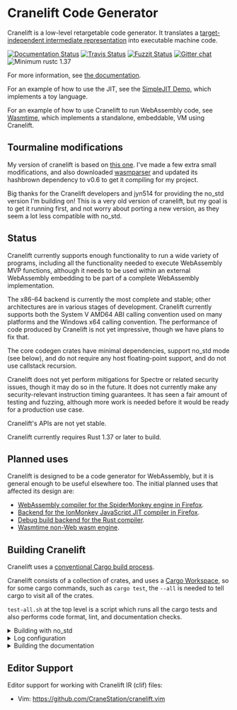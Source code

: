 Cranelift Code Generator
========================

Cranelift is a low-level retargetable code generator. It translates a
[target-independent intermediate
representation](https://cranelift.readthedocs.io/en/latest/ir.html)
into executable machine code.

[![Documentation Status](https://readthedocs.org/projects/cranelift/badge/?version=latest)](https://cranelift.readthedocs.io/en/latest/?badge=latest)
[![Travis Status](https://travis-ci.org/CraneStation/cranelift.svg?branch=master)](https://travis-ci.org/CraneStation/cranelift)
[![Fuzzit Status](https://app.fuzzit.dev/badge?org_id=CraneStation)](https://app.fuzzit.dev/orgs/CraneStation/dashboard)
[![Gitter chat](https://badges.gitter.im/CraneStation/CraneStation.svg)](https://gitter.im/CraneStation/Lobby)
![Minimum rustc 1.37](https://img.shields.io/badge/rustc-1.37+-green.svg)

For more information, see [the
documentation](https://cranelift.readthedocs.io/en/latest/?badge=latest).

For an example of how to use the JIT, see the [SimpleJIT Demo], which
implements a toy language.

[SimpleJIT Demo]: https://github.com/CraneStation/simplejit-demo

For an example of how to use Cranelift to run WebAssembly code, see
[Wasmtime], which implements a standalone, embeddable, VM using Cranelift.

[Wasmtime]: https://github.com/CraneStation/wasmtime

Tourmaline modifications
------
My version of cranelift is based on [this one](https://github.com/jyn514/cranelift/tree/no_std). I've made a few extra small modifications, and also downloaded [wasmparser](https://crates.io/crates/wasmparser/0.39.3) and updated its hashbrown dependency to v0.6 to get it compiling for my project.

Big thanks for the Cranelift developers and jyn514 for providing the no_std version I'm building on! This is a very old version of cranelift, but my goal is to get it running first, and not worry about porting a new version, as they seem a lot less compatible with no_std.

Status
------

Cranelift currently supports enough functionality to run a wide variety
of programs, including all the functionality needed to execute
WebAssembly MVP functions, although it needs to be used within an
external WebAssembly embedding to be part of a complete WebAssembly
implementation.

The x86-64 backend is currently the most complete and stable; other
architectures are in various stages of development. Cranelift currently
supports both the System V AMD64 ABI calling convention used on many
platforms and the Windows x64 calling convention. The performance
of code produced by Cranelift is not yet impressive, though we have plans
to fix that.

The core codegen crates have minimal dependencies, support no\_std mode
(see below), and do not require any host floating-point support, and
do not use callstack recursion.

Cranelift does not yet perform mitigations for Spectre or related
security issues, though it may do so in the future. It does not
currently make any security-relevant instruction timing guarantees. It
has seen a fair amount of testing and fuzzing, although more work is
needed before it would be ready for a production use case.

Cranelift's APIs are not yet stable.

Cranelift currently requires Rust 1.37 or later to build.

Planned uses
------------

Cranelift is designed to be a code generator for WebAssembly, but it is
general enough to be useful elsewhere too. The initial planned uses that
affected its design are:

 - [WebAssembly compiler for the SpiderMonkey engine in
    Firefox](spidermonkey.md#phase-1-webassembly).
 - [Backend for the IonMonkey JavaScript JIT compiler in
    Firefox](spidermonkey.md#phase-2-ionmonkey).
 - [Debug build backend for the Rust compiler](rustc.md).
 - [Wasmtime non-Web wasm engine](https://github.com/CraneStation/wasmtime).

Building Cranelift
------------------

Cranelift uses a [conventional Cargo build
process](https://doc.rust-lang.org/cargo/guide/working-on-an-existing-project.html).

Cranelift consists of a collection of crates, and uses a [Cargo
Workspace](https://doc.rust-lang.org/book/ch14-03-cargo-workspaces.html),
so for some cargo commands, such as `cargo test`, the `--all` is needed
to tell cargo to visit all of the crates.

`test-all.sh` at the top level is a script which runs all the cargo
tests and also performs code format, lint, and documentation checks.

<details>
<summary>Building with no_std</summary>

The following crates support \`no\_std\`, although they do depend on liballoc:
 - cranelift-entity
 - cranelift-bforest
 - cranelift-codegen
 - cranelift-frontend
 - cranelift-native
 - cranelift-wasm
 - cranelift-module
 - cranelift-preopt
 - cranelift

To use no\_std mode, disable the std feature and enable the core
feature. This currently requires nightly rust.

For example, to build \`cranelift-codegen\`:

``` {.sourceCode .sh}
cd cranelift-codegen
cargo build --no-default-features --features core
```

Or, when using cranelift-codegen as a dependency (in Cargo.toml):

``` {.sourceCode .}
[dependency.cranelift-codegen]
...
default-features = false
features = ["core"]
```

no\_std support is currently "best effort". We won't try to break it,
and we'll accept patches fixing problems, however we don't expect all
developers to build and test no\_std when submitting patches.
Accordingly, the ./test-all.sh script does not test no\_std.

There is a separate ./test-no\_std.sh script that tests the no\_std
support in packages which support it.

It's important to note that cranelift still needs liballoc to compile.
Thus, whatever environment is used must implement an allocator.

Also, to allow the use of HashMaps with no\_std, an external crate
called hashmap\_core is pulled in (via the core feature). This is mostly
the same as std::collections::HashMap, except that it doesn't have DOS
protection. Just something to think about.

</details>

<details>
<summary>Log configuration</summary>

Cranelift uses the `log` crate to log messages at various levels. It doesn't
specify any maximal logging level, so embedders can choose what it should be;
however, this can have an impact of Cranelift's code size. You can use `log`
features to reduce the maximum logging level. For instance if you want to limit
the level of logging to `warn` messages and above in release mode:

```
[dependency.log]
...
features = ["release_max_level_warn"]
```
</details>

<details>
<summary>Building the documentation</summary>

Cranelift's documentation is [published online](https://cranelift.readthedocs.io/).

To build the documentation locally, you need the [Sphinx documentation
generator](http://www.sphinx-doc.org/) as well as Python 3::

    $ pip install sphinx sphinx-autobuild sphinx_rtd_theme
    $ cd cranelift/docs
    $ make html
    $ open _build/html/index.html

</details>

Editor Support
--------------

Editor support for working with Cranelift IR (clif) files:

 - Vim: https://github.com/CraneStation/cranelift.vim
